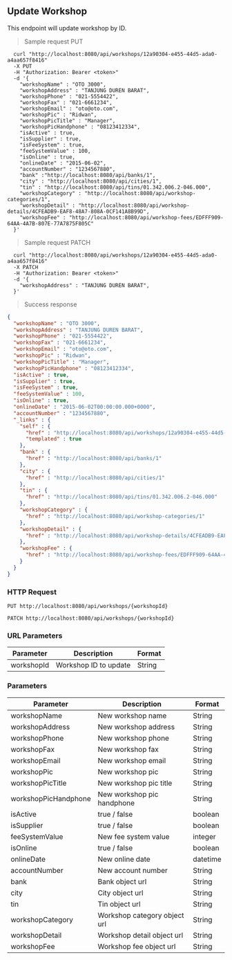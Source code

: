 ## Update Workshop
This endpoint will update workshop by ID.

> Sample request PUT

```shell
  curl "http://localhost:8080/api/workshops/12a90304-e455-44d5-ada0-a4aa657f8416"
  -X PUT
  -H "Authorization: Bearer <token>"
  -d '{
    "workshopName" : "OTO 3000",
    "workshopAddress" : "TANJUNG DUREN BARAT",
    "workshopPhone" : "021-5554422",
    "workshopFax" : "021-6661234",
    "workshopEmail" : "oto@oto.com",
    "workshopPic" : "Ridwan",
    "workshopPicTitle" : "Manager",
    "workshopPicHandphone" : "08123412334",
    "isActive" : true,
    "isSupplier" : true,
    "isFeeSystem" : true,
    "feeSystemValue" : 100,
    "isOnline" : true,
    "onlineDate" : "2015-06-02",
    "accountNumber" : "1234567880",
    "bank" :"http://localhost:8080/api/banks/1",
    "city" : "http://localhost:8080/api/cities/1",
    "tin" : "http://localhost:8080/api/tins/01.342.006.2-046.000",
    "workshopCategory" : "http://localhost:8080/api/workshop-categories/1",
    "workshopDetail" : "http://localhost:8080/api/workshop-details/4CFEADB9-EAF8-48A7-808A-0CF141A8B99D",
    "workshopFee" : "http://localhost:8080/api/workshop-fees/EDFFF909-64AA-4A7B-807E-77A7875F805C"
  }'
```

> Sample request PATCH

```shell
  curl "http://localhost:8080/api/workshops/12a90304-e455-44d5-ada0-a4aa657f8416"
  -X PATCH
  -H "Authorization: Bearer <token>"
  -d '{
    "workshopAddress" : "TANJUNG DUREN BARAT",
  }'
```

> Success response

```json
{
  "workshopName" : "OTO 3000",
  "workshopAddress" : "TANJUNG DUREN BARAT",
  "workshopPhone" : "021-5554422",
  "workshopFax" : "021-6661234",
  "workshopEmail" : "oto@oto.com",
  "workshopPic" : "Ridwan",
  "workshopPicTitle" : "Manager",
  "workshopPicHandphone" : "08123412334",
  "isActive" : true,
  "isSupplier" : true,
  "isFeeSystem" : true,
  "feeSystemValue" : 100,
  "isOnline" : true,
  "onlineDate" : "2015-06-02T00:00:00.000+0000",
  "accountNumber" : "1234567880",
  "_links" : {
    "self" : {
      "href" : "http://localhost:8080/api/workshops/12a90304-e455-44d5-ada0-a4aa657f8416{?projection}",
      "templated" : true
    },
    "bank" : {
      "href" : "http://localhost:8080/api/banks/1"
    },
    "city" : {
      "href" : "http://localhost:8080/api/cities/1"
    },
    "tin" : {
      "href" : "http://localhost:8080/api/tins/01.342.006.2-046.000"
    },
    "workshopCategory" : {
      "href" : "http://localhost:8080/api/workshop-categories/1"
    },
    "workshopDetail" : {
      "href" : "http://localhost:8080/api/workshop-details/4CFEADB9-EAF8-48A7-808A-0CF141A8B99D"
    },
    "workshopFee" : {
      "href" : "http://localhost:8080/api/workshop-fees/EDFFF909-64AA-4A7B-807E-77A7875F805C"
    }
  }
}
```

### HTTP Request

`PUT http://localhost:8080/api/workshops/{workshopId}`

`PATCH http://localhost:8080/api/workshops/{workshopId}`

### URL Parameters

Parameter | Description | Format
--------- | ----------- | ---------
workshopId | Workshop ID to update | String

### Parameters

Parameter | Description | Format
--------- | ----------- | ---------
workshopName | New workshop name | String
workshopAddress | New workshop address | String
workshopPhone | New workshop phone | String
workshopFax | New workshop fax | String
workshopEmail | New workshop email | String
workshopPic | New workshop pic | String
workshopPicTitle | New workshop pic title | String
workshopPicHandphone | New workshop pic handphone | String
isActive | true / false | boolean
isSupplier | true / false | boolean
feeSystemValue | New fee system value | integer
isOnline | true / false | boolean
onlineDate | New online date | datetime
accountNumber | New account number | String
bank | Bank object url | String
city | City object url | String
tin | Tin object url | String
workshopCategory | Workshop category object url | String
workshopDetail | Workshop detail object url | String
workshopFee | Workshop fee object url | String
